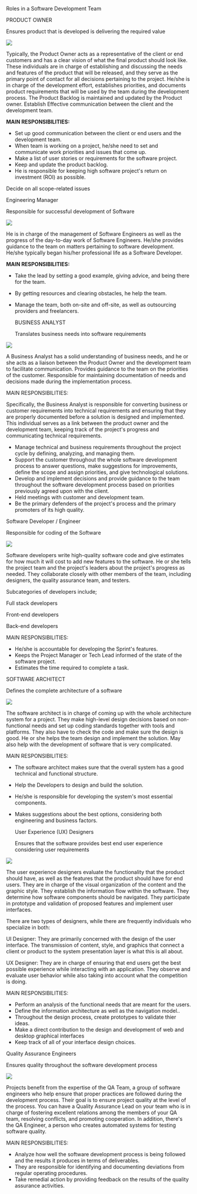 Roles in a Software Development Team

PRODUCT OWNER

Ensures product that is developed is delivering the required value

![](https://open.uom.lk/pluginfile.php/4568/mod_hvp/content/6/images/file-61f7969c6f5d9.png)

Typically, the Product Owner acts as a representative of the client or end customers and has a clear vision of what the final product should look like. These individuals are in charge of establishing and discussing the needs and features of the product that will be released, and they serve as the primary point of contact for all decisions pertaining to the project. He/she is in charge of the development effort, establishes priorities, and documents product requirements that will be used by the team during the development process. The Product Backlog is maintained and updated by the Product owner. Establish Effective communication between the client and the development team.

**MAIN RESPONSIBILITIES:**

- Set up good communication between the client or end users and the development team.
- When team is working on a project, he/she need to set and communicate work priorities and issues that come up.
- Make a list of user stories or requirements for the software project.
- Keep and update the product backlog.
- He is responsible for keeping high software project's return on investment (ROI) as possible.

Decide on all scope-related issues

Engineering Manager

Responsible for successful development of Software

![](https://open.uom.lk/pluginfile.php/4568/mod_hvp/content/6/images/file-61f797136084f.png)

He is in charge of the management of Software Engineers as well as the progress of the day-to-day work of Software Engineers. He/she provides guidance to the team on matters pertaining to software development. He/she typically began his/her professional life as a Software Developer.

**MAIN RESPONSIBILITIES:**

- Take the lead by setting a good example, giving advice, and being there for the team.

- By getting resources and clearing obstacles, he help the team.

- Manage the team, both on-site and off-site, as well as outsourcing providers and freelancers.
  
  BUSINESS ANALYST
  
  Translates business needs into software requirements

![](https://open.uom.lk/pluginfile.php/4568/mod_hvp/content/6/images/file-61f797a96e790.png)

A Business Analyst has a solid understanding of business needs, and he or she acts as a liaison between the Product Owner and the development team to facilitate communication. Provides guidance to the team on the priorities of the customer. Responsible for maintaining documentation of needs and decisions made during the implementation process.

MAIN RESPONSIBILITIES:

Specifically, the Business Analyst is responsible for converting business or customer requirements into technical requirements and ensuring that they are properly documented before a solution is designed and implemented. This individual serves as a link between the product owner and the development team, keeping track of the project's progress and communicating technical requirements.

- Manage technical and business requirements throughout the project cycle by defining, analyzing, and managing them.
- Support the customer throughout the whole software development process to answer questions, make suggestions for improvements, define the scope and assign priorities, and give technological solutions.
- Develop and implement decisions and provide guidance to the team throughout the software development process based on priorities previously agreed upon with the client.
- Held meetings with customer and development team.
- Be the primary defenders of the project's process and the primary promoters of its high quality.

Software Developer / Engineer

Responsible for coding of the Software

![](https://open.uom.lk/pluginfile.php/4568/mod_hvp/content/6/images/file-61f798801d63c.png)

Software developers write high-quality software code and give estimates for how much it will cost to add new features to the software. He or she tells the project team and the project's leaders about the project's progress as needed. They collaborate closely with other members of the team, including designers, the quality assurance team, and testers.

Subcategories of developers include;

Full stack developers

Front-end developers

Back-end developers

MAIN RESPONSIBILITIES:

- He/she is accountable for developing the Sprint's features.
- Keeps the Project Manager or Tech Lead informed of the state of the software project.
- Estimates the time required to complete a task.

SOFTWARE ARCHITECT

Defines the complete architecture of a software

![](https://open.uom.lk/pluginfile.php/4568/mod_hvp/content/6/images/file-61f798e67844c.png)

The software architect is in charge of coming up with the whole architecture system for a project. They make high-level design decisions based on non-functional needs and set up coding standards together with tools and platforms. They also have to check the code and make sure the design is good. He or she helps the team design and implement the solution. May also help with the development of software that is very complicated.

MAIN RESPONSIBILITIES:

- The software architect makes sure that the overall system has a good technical and functional structure.

- Help the Developers to design and build the solution.

- He/she is responsible for developing the system's most essential components.

- Makes suggestions about the best options, considering both engineering and business factors. 
  
  User Experience (UX) Designers
  
  Ensures that the software provides best end user experience considering user requirements

![](https://open.uom.lk/pluginfile.php/4568/mod_hvp/content/6/images/file-61f79961058d8.png)

The user experience designers evaluate the functionality that the product should have, as well as the features that the product should have for end users. They are in charge of the visual organization of the content and the graphic style. They establish the information flow within the software. They determine how software components should be navigated. They participate in prototype and validation of proposed features and implement user interfaces.

There are two types of designers, while there are frequently individuals who specialize in both:

UI Designer: They are primarily concerned with the design of the user interface. The transmission of content, style, and graphics that connect a client or product to the system presentation layer is what this is all about.

UX Designer: They are in charge of ensuring that end users get the best possible experience while interacting with an application. They observe and evaluate user behavior while also taking into account what the competition is doing.

MAIN RESPONSIBILITIES:

- Perform an analysis of the functional needs that are meant for the users.
- Define the information architecture as well as the navigation model..
- Throughout the design process, create prototypes to validate thier ideas.
- Make a direct contribution to the design and development of web and desktop graphical interfaces
- Keep track of all of your interface design choices.

Quality Assurance Engineers

Ensures quality throughout the software development process

![](https://open.uom.lk/pluginfile.php/4568/mod_hvp/content/6/images/file-61f799a81a4f4.png)

Projects benefit from the expertise of the QA Team, a group of software engineers who help ensure that proper practices are followed during the development process. Their goal is to ensure project quality at the level of the process. You can have a Quality Assurance Lead on your team who is in charge of fostering excellent relations among the members of your QA team, resolving conflicts, and promoting cooperation. In addition, there's the QA Engineer, a person who creates automated systems for testing software quality.

MAIN RESPONSIBILITIES:

- Analyze how well the software development process is being followed and the results it produces in terms of deliverables.
- They are responsible for identifying and documenting deviations from regular operating procedures.
- Take remedial action by providing feedback on the results of the quality assurance activities.

